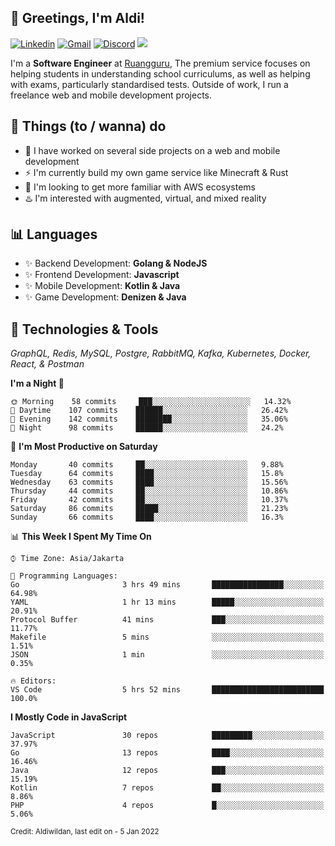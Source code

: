 <!-- Greetings -->
## 👋 Greetings, I'm Aldi!

<!-- Social Media -->
[![Linkedin](https://img.shields.io/badge/-aldiwildan-blue?style=flat&logo=Linkedin&logoColor=white)](https://www.linkedin.com/in/aldiwildan/)
[![Gmail](https://img.shields.io/badge/-aldiwild77@gmail.com-c14438?style=flat&logo=Gmail&logoColor=white)](mailto:aldiwild77@gmail.com)
[![Discord](https://img.shields.io/badge/-Chroma-5663F7?style=flat&logo=Discord&logoColor=white)](https://discord.gg/BUxraQ8)
![](https://komarev.com/ghpvc/?username=aldiwildan77&label=Visitor&color=2bbc8a)

<!-- Introduction -->
I'm a **Software Engineer** at [Ruangguru](https://ruangguru.com), The premium service focuses on helping students in understanding school curriculums, as well as helping with exams, particularly standardised tests. Outside of work, I run a freelance web and mobile development projects.

## 📃 Things (to / wanna) do
- 🐝 I have worked on several side projects on a web and mobile development
- ⚡ I'm currently build my own game service like Minecraft & Rust
- 🌱 I'm looking to get more familiar with AWS ecosystems
- ♨️ I'm interested with augmented, virtual, and mixed reality

## 📊 Languages
- ✨ Backend Development: **Golang & NodeJS**
- ✨ Frontend Development: **Javascript**
- ✨ Mobile Development: **Kotlin & Java**
- ✨ Game Development: **Denizen & Java**

## 🔧 Technologies & Tools
*GraphQL, Redis, MySQL, Postgre, RabbitMQ, Kafka, Kubernetes, Docker, React, & Postman*

<!--START_SECTION:waka-->
**I'm a Night 🦉** 

```text
🌞 Morning    58 commits     ███░░░░░░░░░░░░░░░░░░░░░░   14.32% 
🌆 Daytime    107 commits    ██████░░░░░░░░░░░░░░░░░░░   26.42% 
🌃 Evening    142 commits    ████████░░░░░░░░░░░░░░░░░   35.06% 
🌙 Night      98 commits     ██████░░░░░░░░░░░░░░░░░░░   24.2%

```
📅 **I'm Most Productive on Saturday** 

```text
Monday       40 commits     ██░░░░░░░░░░░░░░░░░░░░░░░   9.88% 
Tuesday      64 commits     ████░░░░░░░░░░░░░░░░░░░░░   15.8% 
Wednesday    63 commits     ████░░░░░░░░░░░░░░░░░░░░░   15.56% 
Thursday     44 commits     ██░░░░░░░░░░░░░░░░░░░░░░░   10.86% 
Friday       42 commits     ██░░░░░░░░░░░░░░░░░░░░░░░   10.37% 
Saturday     86 commits     █████░░░░░░░░░░░░░░░░░░░░   21.23% 
Sunday       66 commits     ████░░░░░░░░░░░░░░░░░░░░░   16.3%

```


📊 **This Week I Spent My Time On** 

```text
⌚︎ Time Zone: Asia/Jakarta

💬 Programming Languages: 
Go                       3 hrs 49 mins       ████████████████░░░░░░░░░   64.98% 
YAML                     1 hr 13 mins        █████░░░░░░░░░░░░░░░░░░░░   20.91% 
Protocol Buffer          41 mins             ███░░░░░░░░░░░░░░░░░░░░░░   11.77% 
Makefile                 5 mins              ░░░░░░░░░░░░░░░░░░░░░░░░░   1.51% 
JSON                     1 min               ░░░░░░░░░░░░░░░░░░░░░░░░░   0.35%

🔥 Editors: 
VS Code                  5 hrs 52 mins       █████████████████████████   100.0%

```

**I Mostly Code in JavaScript** 

```text
JavaScript               30 repos            █████████░░░░░░░░░░░░░░░░   37.97% 
Go                       13 repos            ████░░░░░░░░░░░░░░░░░░░░░   16.46% 
Java                     12 repos            ███░░░░░░░░░░░░░░░░░░░░░░   15.19% 
Kotlin                   7 repos             ██░░░░░░░░░░░░░░░░░░░░░░░   8.86% 
PHP                      4 repos             █░░░░░░░░░░░░░░░░░░░░░░░░   5.06%

```



<!--END_SECTION:waka-->

<sub>Credit: Aldiwildan, last edit on - 5 Jan 2022</sub>
